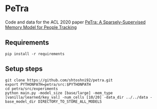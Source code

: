 # PeTra
Code and data for the ACL 2020 paper [PeTra: A Sparsely-Supervised Memory Model for People Tracking](https://www.aclweb.org/anthology/2020.acl-main.481.pdf)

## Requirements
```
pip install -r requirements
```

## Setup steps
```
git clone https://github.com/shtoshni92/petra.git
export PYTHONPATH=petra/src:$PYTHONPATH
cd petra/src/experiments
python main.py -model_size [base/large] -mem_type [vanilla/learned/key_val] -num_cells [10/20] -data_dir ../../data -base_model_dir DIRECTORY_TO_STORE_ALL_MODELS
```


